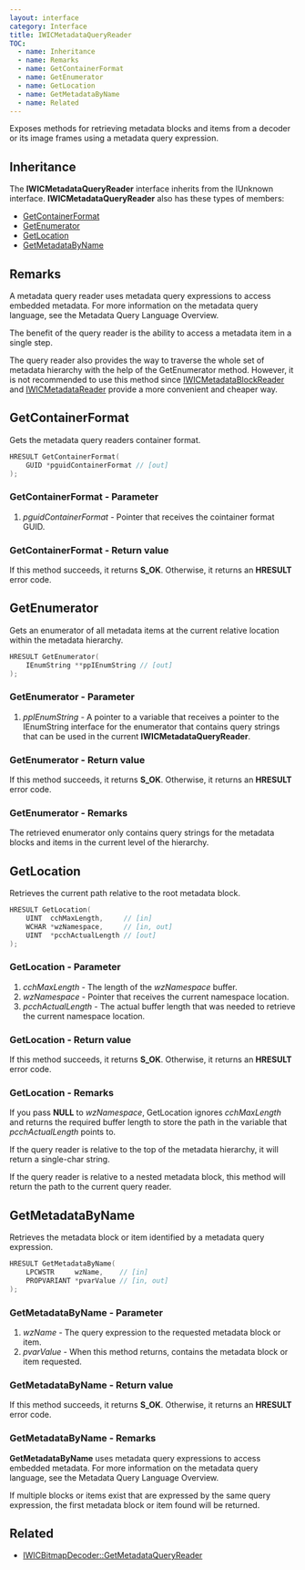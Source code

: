```yaml
---
layout: interface
category: Interface
title: IWICMetadataQueryReader
TOC:
  - name: Inheritance
  - name: Remarks
  - name: GetContainerFormat
  - name: GetEnumerator
  - name: GetLocation
  - name: GetMetadataByName
  - name: Related
---
```


Exposes methods for retrieving metadata blocks and items from a decoder or its image frames using a metadata query expression.

## Inheritance

The **IWICMetadataQueryReader** interface inherits from the IUnknown interface.
**IWICMetadataQueryReader** also has these types of members:

- [GetContainerFormat](#getcontainerformat)
- [GetEnumerator](#getenumerator)
- [GetLocation](#getlocation)
- [GetMetadataByName](#getmetadatabyname)

## Remarks

A metadata query reader uses metadata query expressions to access embedded metadata.
For more information on the metadata query language, see the Metadata Query Language Overview.

The benefit of the query reader is the ability to access a metadata item in a single step.

[wmbr]: IWICMetadataBlockReader
[wmr]: IWICMetadataReader

The query reader also provides the way to traverse the whole set of metadata hierarchy with the help of the GetEnumerator method.
However, it is not recommended to use this method since [IWICMetadataBlockReader][wmbr] and [IWICMetadataReader][wmr] provide a more convenient and cheaper way.

## GetContainerFormat

Gets the metadata query readers container format.

```cpp
HRESULT GetContainerFormat(
    GUID *pguidContainerFormat // [out]
);
```

### GetContainerFormat - Parameter

1. *pguidContainerFormat* - Pointer that receives the cointainer format GUID.

### GetContainerFormat - Return value

If this method succeeds, it returns **S_OK**.
Otherwise, it returns an **HRESULT** error code.

## GetEnumerator

Gets an enumerator of all metadata items at the current relative location within the metadata hierarchy.

```cpp
HRESULT GetEnumerator(
    IEnumString **ppIEnumString // [out]
);
```

### GetEnumerator - Parameter

1. *ppIEnumString* - A pointer to a variable that receives a pointer to the IEnumString interface for the enumerator that contains query strings that can be used in the current **IWICMetadataQueryReader**.

### GetEnumerator - Return value

If this method succeeds, it returns **S_OK**.
Otherwise, it returns an **HRESULT** error code.

### GetEnumerator - Remarks

The retrieved enumerator only contains query strings for the metadata blocks and items in the current level of the hierarchy.

## GetLocation

Retrieves the current path relative to the root metadata block.

```cpp
HRESULT GetLocation(
    UINT  cchMaxLength,     // [in]
    WCHAR *wzNamespace,     // [in, out]
    UINT  *pcchActualLength // [out]
);
```

### GetLocation - Parameter

1. *cchMaxLength* - The length of the *wzNamespace* buffer.
2. *wzNamespace* - Pointer that receives the current namespace location.
3. *pcchActualLength* - The actual buffer length that was needed to retrieve the current namespace location.

### GetLocation - Return value

If this method succeeds, it returns **S_OK**.
Otherwise, it returns an **HRESULT** error code.

### GetLocation - Remarks

If you pass **NULL** to *wzNamespace*, GetLocation ignores *cchMaxLength* and returns the required buffer length to store the path in the variable that *pcchActualLength* points to.

If the query reader is relative to the top of the metadata hierarchy, it will return a single-char string.

If the query reader is relative to a nested metadata block, this method will return the path to the current query reader.

## GetMetadataByName

Retrieves the metadata block or item identified by a metadata query expression.

```cpp
HRESULT GetMetadataByName(
    LPCWSTR     wzName,    // [in]
    PROPVARIANT *pvarValue // [in, out]
);
```

### GetMetadataByName - Parameter

1. *wzName* - The query expression to the requested metadata block or item.
2. *pvarValue* - When this method returns, contains the metadata block or item requested.

### GetMetadataByName - Return value

If this method succeeds, it returns **S_OK**.
Otherwise, it returns an **HRESULT** error code.

### GetMetadataByName - Remarks

**GetMetadataByName** uses metadata query expressions to access embedded metadata.
For more information on the metadata query language, see the Metadata Query Language Overview.

If multiple blocks or items exist that are expressed by the same query expression, the first metadata block or item found will be returned.

## Related

- [IWICBitmapDecoder::GetMetadataQueryReader](IWICBitmapDecoder#getmetadataqueryreader)
